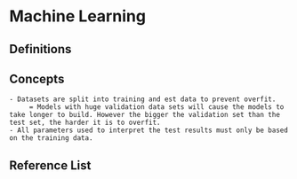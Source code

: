 # Machine Learning

## Definitions

## Concepts
    - Datasets are split into training and est data to prevent overfit.
         = Models with huge validation data sets will cause the models to take longer to build. However the bigger the validation set than the test set, the harder it is to overfit.
    - All parameters used to interpret the test results must only be based on the training data.

## Reference List

